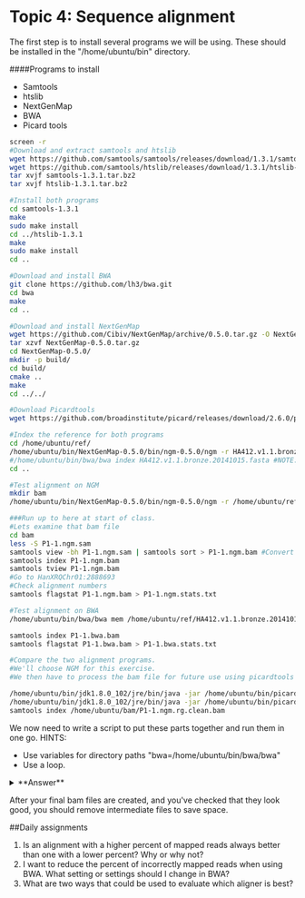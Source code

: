 # Topic 4: Sequence alignment

The first step is to install several programs we will be using. These should be installed in the "/home/ubuntu/bin" directory.

####Programs to install
* Samtools
* htslib
* NextGenMap
* BWA
* Picard tools

```bash
screen -r
#Download and extract samtools and htslib
wget https://github.com/samtools/samtools/releases/download/1.3.1/samtools-1.3.1.tar.bz2
wget https://github.com/samtools/htslib/releases/download/1.3.1/htslib-1.3.1.tar.bz2
tar xvjf samtools-1.3.1.tar.bz2
tar xvjf htslib-1.3.1.tar.bz2

#Install both programs
cd samtools-1.3.1 
make
sudo make install
cd ../htslib-1.3.1
make
sudo make install
cd ..

#Download and install BWA
git clone https://github.com/lh3/bwa.git
cd bwa
make
cd ..

#Download and install NextGenMap
wget https://github.com/Cibiv/NextGenMap/archive/0.5.0.tar.gz -O NextGenMap-0.5.0.tar.gz
tar xzvf NextGenMap-0.5.0.tar.gz
cd NextGenMap-0.5.0/
mkdir -p build/
cd build/
cmake ..
make
cd ../../

#Download Picardtools
wget https://github.com/broadinstitute/picard/releases/download/2.6.0/picard.jar

#Index the reference for both programs
cd /home/ubuntu/ref/
/home/ubuntu/bin/NextGenMap-0.5.0/bin/ngm-0.5.0/ngm -r HA412.v1.1.bronze.20141015.fasta
#/home/ubuntu/bin/bwa/bwa index HA412.v1.1.bronze.20141015.fasta #NOTE: This is already done because it takes an hour.
cd ..

#Test alignment on NGM
mkdir bam
/home/ubuntu/bin/NextGenMap-0.5.0/bin/ngm-0.5.0/ngm -r /home/ubuntu/ref/HA412.v1.1.bronze.20141015.fasta -1 /home/ubuntu/fastq/P1-1_R1.fastq.gz -2  /home/ubuntu/fastq/P1-1_R2.fastq.gz -o /home/ubuntu/bam/P1-1.ngm.bam -t 2

###Run up to here at start of class.
#Lets examine that bam file
cd bam
less -S P1-1.ngm.sam
samtools view -bh P1-1.ngm.sam | samtools sort > P1-1.ngm.bam #Convert to bam and sort
samtools index P1-1.ngm.bam
samtools tview P1-1.ngm.bam
#Go to HanXRQChr01:2888693
#Check alignment numbers
samtools flagstat P1-1.ngm.bam > P1-1.ngm.stats.txt

#Test alignment on BWA
/home/ubuntu/bin/bwa/bwa mem /home/ubuntu/ref/HA412.v1.1.bronze.20141015.fasta /home/ubuntu/fastq/P1-1_R1.fastq.gz /home/ubuntu/fastq/P1-1_R2.fastq.gz -t 2 | samtools view -bh | samtools sort > /home/ubuntu/bam/P1-1.bwa.bam 

samtools index P1-1.bwa.bam
samtools flagstat P1-1.bwa.bam > P1-1.bwa.stats.txt

#Compare the two alignment programs.
#We'll choose NGM for this exercise.
#We then have to process the bam file for future use using picardtools

/home/ubuntu/bin/jdk1.8.0_102/jre/bin/java -jar /home/ubuntu/bin/picard.jar AddOrReplaceReadGroups I=/home/ubuntu/bam/P1-1.ngm.bam O=/home/ubuntu/bam/P1-1.ngm.rg.bam RGID=P1-1 RGLB=biol525D RGPL=ILLUMINA RGPU=biol525D RGSM=P1-1 SORT_ORDER=coordinate VALIDATION_STRINGENCY=LENIENT COMPRESSION_LEVEL=0
/home/ubuntu/bin/jdk1.8.0_102/jre/bin/java -jar /home/ubuntu/bin/picard.jar CleanSam I=/home/ubuntu/bam/P1-1.ngm.rg.bam O=/home/ubuntu/bam/P1-1.ngm.rg.clean.bam VALIDATION_STRINGENCY=LENIENT
samtools index /home/ubuntu/bam/P1-1.ngm.rg.clean.bam

```
We now need to write a script to put these parts together and run them in one go. 
HINTS:
* Use variables for directory paths "bwa=/home/ubuntu/bin/bwa/bwa"
* Use a loop.

<details> 
  <summary>**Answer**  </summary>
   ```bash
   #First set up variable names
   bam=/home/ubuntu/bam
   fastq=/home/ubuntu/fastq
   java=/home/ubuntu/bin/jdk1.8.0_102/jre/bin/java
   ngm=/home/ubuntu/bin/NextGenMap-0.5.0/bin/ngm-0.5.0/ngm
   bin=/home/ubuntu/bin
   ref=/home/ubuntu/ref/HA412.v1.1.bronze.20141015.fasta
   #Then get a list of sample names, without suffixes
   ls $fastq | grep R1.fastq | sed s/_R1.fastq.gz//g > $bam/samplelist.txt
   #Then loop through the samples
   while read name
   do
        $ngm -r $ref -1 $fastq/${name}_R1.fastq.gz -2 $fastq/${name}_R2.fastq.gz -o $bam/${name}.ngm.sam -t 2
        samtools view -bh $bam/${name}.ngm.sam | samtools sort > $bam/${name}.ngm.bam
        $java -jar $bin/picard.jar AddOrReplaceReadGroups I=$bam/${name}.ngm.bam O=$bam/${name}.ngm.rg.bam RGID=$name RGLB=biol525D RGPL=ILLUMINA RGPU=biol525D RGSM=$name SORT_ORDER=coordinate VALIDATION_STRINGENCY=LENIENT COMPRESSION_LEVEL=0
        $java -jar $bin/picard.jar CleanSam I=$bam/${name}.ngm.rg.bam O=$bam/${name}.ngm.rg.clean.bam VALIDATION_STRINGENCY=LENIENT
        samtools index $bam/${name}.ngm.rg.clean.bam
   done < $bam/samplelist.txt
```
</details>

After your final bam files are created, and you've checked that they look good, you should remove intermediate files to save space. 

##Daily assignments
1. Is an alignment with a higher percent of mapped reads always better than one with a lower percent? Why or why not?
2. I want to reduce the percent of incorrectly mapped reads when using BWA. What setting or settings should I change in BWA?
3. What are two ways that could be used to evaluate which aligner is best?

